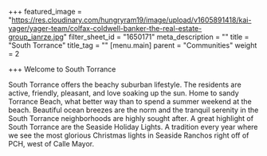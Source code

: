 +++
featured_image = "https://res.cloudinary.com/hungryram19/image/upload/v1605891418/kai-yager/yager-team/colfax-coldwell-banker-the-real-estate-group_ianrze.jpg"
filter_sheet_id = "1650171"
meta_description = ""
title = "South Torrance"
title_tag = ""
[menu.main]
parent = "Communities"
weight = 2

+++
Welcome to South Torrance

South Torrance offers the beachy suburban lifestyle. The residents are active, friendly, pleasant, and love soaking up the sun. Home to sandy Torrance Beach, what better way than to spend a summer weekend at the beach. Beautiful ocean breezes are the norm and the tranquil serenity in the South Torrance neighborhoods are highly sought after. A great highlight of South Torrance are the Seaside Holiday Lights. A tradition every year where we see the most glorious Christmas lights in Seaside Ranchos right off of PCH, west of Calle Mayor.